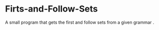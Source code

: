 # Firts-and-Follow-Sets
A small program that gets the first and follow sets from a given grammar . 
